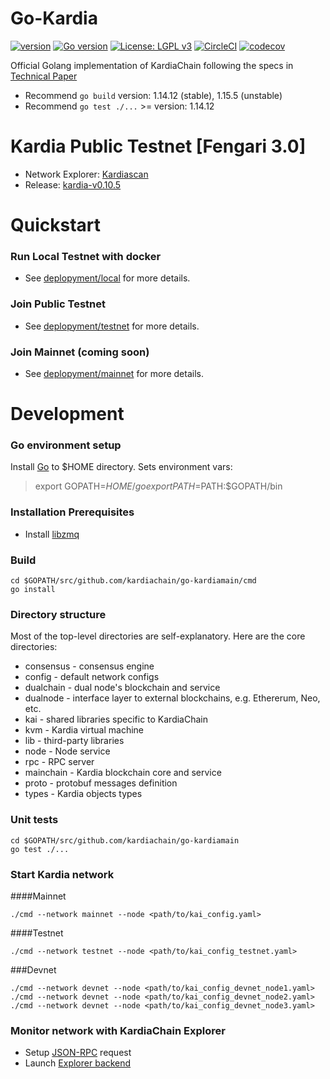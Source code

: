 # Go-Kardia

[![version](https://img.shields.io/github/release/qubyte/rubidium.svg)](https://github.com/kardiachain/go-kardiamain/releases/latest)
[![Go version](https://img.shields.io/badge/go-1.14-blue.svg)](https://github.com/moovweb/gvm)
[![License: LGPL v3](https://img.shields.io/badge/License-LGPL%20v3-blue.svg)](https://www.gnu.org/licenses/lgpl-3.0)
[![CircleCI](https://circleci.com/gh/kardiachain/go-kardiamain.svg?style=shield&circle-token=b35bd6e6d67b307a6bb5966efbfa0297820d6846)](https://circleci.com/gh/kardiachain/go-kardiamain)
[![codecov](https://codecov.io/gh/kardiachain/go-kardiamain/branch/master/graph/badge.svg?token=VuisziC3mg)](https://codecov.io/gh/kardiachain/go-kardiamain)

Official Golang implementation of KardiaChain following the specs in [Technical Paper](http://dl.kardiachain.io/paper.pdf)

- Recommend `go build` version: 1.14.12 (stable), 1.15.5 (unstable)
- Recommend `go test ./...` >= version: 1.14.12

# Kardia Public Testnet [Fengari 3.0]
- Network Explorer: [Kardiascan](http://explorer.kardiachain.io/)
- Release: [kardia-v0.10.5](https://github.com/kardiachain/go-kardiamain/releases/tag/v0.10.5)


# Quickstart
### Run Local Testnet with docker
- See [deplopyment/local](https://github.com/kardiachain/go-kardiamain/tree/master/deployment/local) for more details.

### Join Public Testnet
- See [deplopyment/testnet](https://github.com/kardiachain/go-kardiamain/tree/master/deployment/testnet) for more details.

### Join Mainnet (coming soon)
- See [deplopyment/mainnet](https://github.com/kardiachain/go-kardiamain/tree/master/deployment/mainnet) for more details.

# Development
### Go environment setup
Install [Go](https://golang.org/doc/install) to $HOME directory. Sets environment vars:  
> export GOPATH=$HOME/go  
> export PATH=$PATH:$GOPATH/bin

### Installation Prerequisites
* Install [libzmq](https://github.com/zeromq/libzmq) 

### Build
```
cd $GOPATH/src/github.com/kardiachain/go-kardiamain/cmd
go install
```

### Directory structure
Most of the top-level directories are self-explanatory. Here are the core directories:
* consensus - consensus engine
* config - default network configs
* dualchain - dual node's blockchain and service
* dualnode - interface layer to external blockchains, e.g. Ethererum, Neo, etc.
* kai - shared libraries specific to KardiaChain
* kvm - Kardia virtual machine
* lib - third-party libraries
* node - Node service
* rpc - RPC server
* mainchain - Kardia blockchain core and service
* proto - protobuf messages definition
* types - Kardia objects types


### Unit tests
```
cd $GOPATH/src/github.com/kardiachain/go-kardiamain
go test ./...
```

### Start Kardia network

####Mainnet
```
./cmd --network mainnet --node <path/to/kai_config.yaml>
```
####Testnet
```
./cmd --network testnet --node <path/to/kai_config_testnet.yaml>
```
###Devnet
```
./cmd --network devnet --node <path/to/kai_config_devnet_node1.yaml>
./cmd --network devnet --node <path/to/kai_config_devnet_node2.yaml>
./cmd --network devnet --node <path/to/kai_config_devnet_node3.yaml>
```

### Monitor network with KardiaChain Explorer
- Setup [JSON-RPC](https://github.com/kardiachain/go-kardiamain/tree/master/rpc) request
- Launch [Explorer backend](https://github.com/kardiachain/explorer-backend)
